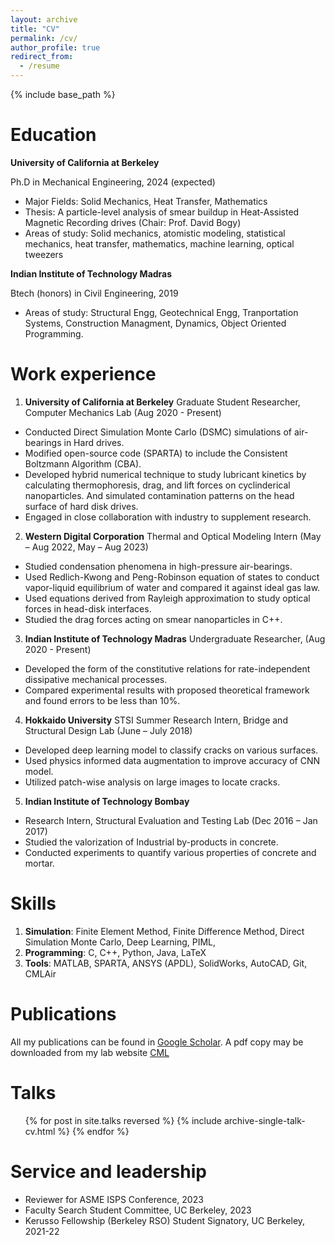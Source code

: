 ```yaml
---
layout: archive
title: "CV"
permalink: /cv/
author_profile: true
redirect_from:
  - /resume
---
```


{% include base_path %}

Education
=====

**University of California at Berkeley**

Ph.D in Mechanical Engineering, 2024 (expected)
* Major Fields: Solid Mechanics, Heat Transfer, Mathematics
* Thesis: A particle-level analysis of smear buildup in Heat-Assisted Magnetic Recording drives (Chair: Prof. David Bogy)
* Areas of study: Solid mechanics, atomistic modeling, statistical mechanics, heat transfer, mathematics, machine learning, optical tweezers

**Indian Institute of Technology Madras**

Btech (honors) in Civil Engineering, 2019
* Areas of study: Structural Engg, Geotechnical Engg, Tranportation Systems, Construction Managment, Dynamics, Object Oriented Programming.

Work experience
=====
1. **University of California at Berkeley**
Graduate Student Researcher, Computer Mechanics Lab (Aug 2020 - Present)
  * Conducted Direct Simulation Monte Carlo (DSMC) simulations of air-bearings in Hard drives.
  * Modified open-source code (SPARTA) to include the Consistent Boltzmann Algorithm (CBA).
  * Developed hybrid numerical technique to study lubricant kinetics by calculating thermophoresis, drag, and lift forces on cyclinderical nanoparticles. And simulated contamination patterns on the head surface of hard disk drives. 
  * Engaged in close collaboration with industry to supplement research.


2. **Western Digital Corporation**
Thermal and Optical Modeling Intern (May – Aug 2022, May – Aug 2023)
  * Studied condensation phenomena in high-pressure air-bearings.
  * Used Redlich-Kwong and Peng-Robinson equation of states to conduct vapor-liquid equilibrium of water and compared it against ideal gas law. 
  * Used equations derived from Rayleigh approximation to study optical forces in head-disk interfaces.
  * Studied the drag forces acting on smear nanoparticles in C++.

3. **Indian Institute of Technology Madras**
Undergraduate Researcher, (Aug 2020 - Present)
  * Developed the form of the constitutive relations for rate-independent dissipative mechanical processes.
  * Compared experimental results with proposed theoretical framework and found errors to be less than 10%.

4. **Hokkaido University**
STSI Summer Research Intern, Bridge and Structural Design Lab (June – July 2018)
  * Developed deep learning model to classify cracks on various surfaces. 
  * Used physics informed data augmentation to improve accuracy of CNN model.
  * Utilized patch-wise analysis on large images to locate cracks.


5. **Indian Institute of Technology Bombay**
  * Research Intern, Structural Evaluation and Testing Lab  (Dec 2016 – Jan 2017)
  * Studied the valorization of Industrial by-products in concrete.
  * Conducted experiments to quantify various properties of concrete and mortar.

  
Skills
=====
1. **Simulation**: Finite Element Method, Finite Difference Method, Direct Simulation Monte Carlo, Deep Learning, PIML, 
2. **Programming**: C, C++, Python, Java, LaTeX
3. **Tools**: MATLAB, SPARTA, ANSYS (APDL), SolidWorks, AutoCAD, Git, CMLAir


Publications
=====
  All my publications can be found in [Google Scholar](https://scholar.google.com/citations?user=1AMQOCYAAAAJ&hl=en). A pdf copy may be downloaded from my lab website [CML](https://cml.berkeley.edu/cml-blue-reports/)
  
Talks
=====
  <ul>{% for post in site.talks reversed %}
    {% include archive-single-talk-cv.html  %}
  {% endfor %}</ul>
  
Service and leadership
=====
* Reviewer for ASME ISPS Conference, 2023
* Faculty Search Student Committee,  UC Berkeley, 2023
* Kerusso Fellowship (Berkeley RSO) Student Signatory, UC Berkeley, 2021-22

